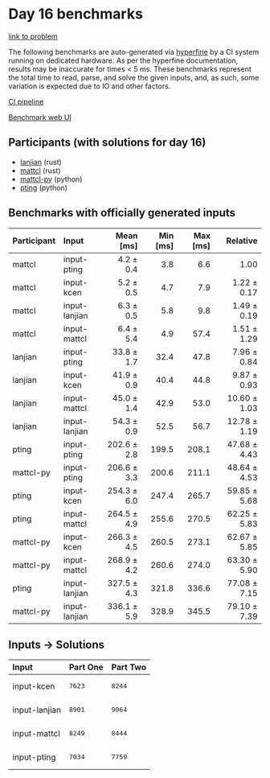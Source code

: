 # Day 16 benchmarks

[link to problem](https://adventofcode.com/2023/day/16)

The following benchmarks are auto-generated via
[hyperfine](https://github.com/sharkdp/hyperfine) by a CI system running on
dedicated hardware. As per the hyperfine documentation, results may be
inaccurate for times < 5 ms. These benchmarks represent the total time to read,
parse, and solve the given inputs, and, as such, some variation is expected due
to IO and other factors.

[CI pipeline](http://ci.papercode.net:8080/teams/main/pipelines/aoc2023)

[Benchmark web UI](https://aoc.ancalagon.black)


## Participants (with solutions for day 16)

- [lanjian](https://github.com/lanjian/aoc-2023) (rust)
- [mattcl](https://github.com/mattcl/aoc2023) (rust)
- [mattcl-py](https://github.com/mattcl/aoc2023-py) (python)
- [pting](https://github.com/pting/aoc2023) (python)


## Benchmarks with officially generated inputs

| Participant | Input | Mean [ms] | Min [ms] | Max [ms] | Relative |
|:---|:---|---:|---:|---:|---:|
| mattcl | input-pting | 4.2 ± 0.4 | 3.8 | 6.6 | 1.00 |
| mattcl | input-kcen | 5.2 ± 0.5 | 4.7 | 7.9 | 1.22 ± 0.17 |
| mattcl | input-lanjian | 6.3 ± 0.5 | 5.8 | 9.8 | 1.49 ± 0.19 |
| mattcl | input-mattcl | 6.4 ± 5.4 | 4.9 | 57.4 | 1.51 ± 1.29 |
| lanjian | input-pting | 33.8 ± 1.7 | 32.4 | 47.8 | 7.96 ± 0.84 |
| lanjian | input-kcen | 41.9 ± 0.9 | 40.4 | 44.8 | 9.87 ± 0.93 |
| lanjian | input-mattcl | 45.0 ± 1.4 | 42.9 | 53.0 | 10.60 ± 1.03 |
| lanjian | input-lanjian | 54.3 ± 0.9 | 52.5 | 56.7 | 12.78 ± 1.19 |
| pting | input-pting | 202.6 ± 2.8 | 199.5 | 208.1 | 47.68 ± 4.43 |
| mattcl-py | input-pting | 206.6 ± 3.3 | 200.6 | 211.1 | 48.64 ± 4.53 |
| pting | input-kcen | 254.3 ± 6.0 | 247.4 | 265.7 | 59.85 ± 5.68 |
| pting | input-mattcl | 264.5 ± 4.9 | 255.6 | 270.5 | 62.25 ± 5.83 |
| mattcl-py | input-kcen | 266.3 ± 4.5 | 260.5 | 273.1 | 62.67 ± 5.85 |
| mattcl-py | input-mattcl | 268.9 ± 4.2 | 260.6 | 274.0 | 63.30 ± 5.90 |
| pting | input-lanjian | 327.5 ± 4.3 | 321.8 | 336.6 | 77.08 ± 7.15 |
| mattcl-py | input-lanjian | 336.1 ± 5.9 | 328.9 | 345.5 | 79.10 ± 7.39 |


## Inputs -> Solutions

| Input | Part One | Part Two |
|:---|:---|:---|
|input-kcen|<pre>7623</pre>|<pre>8244</pre>|
|input-lanjian|<pre>8901</pre>|<pre>9064</pre>|
|input-mattcl|<pre>8249</pre>|<pre>8444</pre>|
|input-pting|<pre>7034</pre>|<pre>7759</pre>|